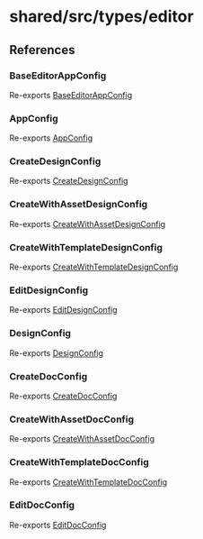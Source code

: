 # shared/src/types/editor

## References

### BaseEditorAppConfig

Re-exports [BaseEditorAppConfig](app-config-types/interfaces/base-editor-app-config.md)

<HorizontalLine />

### AppConfig

Re-exports [AppConfig](app-config-types/type-aliases/app-config.md)

<HorizontalLine />

### CreateDesignConfig

Re-exports [CreateDesignConfig](design-config-types/interfaces/create-design-config.md)

<HorizontalLine />

### CreateWithAssetDesignConfig

Re-exports [CreateWithAssetDesignConfig](design-config-types/interfaces/create-with-asset-design-config.md)

<HorizontalLine />

### CreateWithTemplateDesignConfig

Re-exports [CreateWithTemplateDesignConfig](design-config-types/interfaces/create-with-template-design-config.md)

<HorizontalLine />

### EditDesignConfig

Re-exports [EditDesignConfig](design-config-types/interfaces/edit-design-config.md)

<HorizontalLine />

### DesignConfig

Re-exports [DesignConfig](design-config-types/type-aliases/design-config.md)

<HorizontalLine />

### CreateDocConfig

Re-exports [CreateDocConfig](doc-config-types/interfaces/create-doc-config.md)

<HorizontalLine />

### CreateWithAssetDocConfig

Re-exports [CreateWithAssetDocConfig](doc-config-types/interfaces/create-with-asset-doc-config.md)

<HorizontalLine />

### CreateWithTemplateDocConfig

Re-exports [CreateWithTemplateDocConfig](doc-config-types/interfaces/create-with-template-doc-config.md)

<HorizontalLine />

### EditDocConfig

Re-exports [EditDocConfig](doc-config-types/interfaces/edit-doc-config.md)
